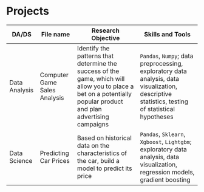 # Projects

DA/DS | File name | Research Objective | Skills and Tools | 
--- | --- | --- | --- |
Data Analysis | Computer Game Sales Analysis | Identify the patterns that determine the success of the game, which will allow you to place a bet on a potentially popular product and plan advertising campaigns | `Pandas`, `Numpy`; data preprocessing, exploratory data analysis, data visualization, descriptive statistics, testing of statistical hypotheses | 
Data Science | Predicting Car Prices | Based on historical data on the characteristics of the car, build a model to predict its price | `Pandas`, `Sklearn`, `Xgboost`, `Lightgbm`; exploratory data analysis, data visualization, regression models, gradient boosting|
